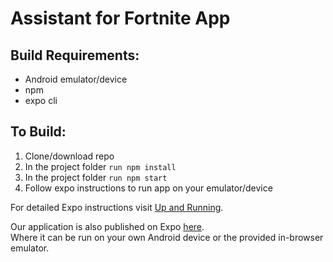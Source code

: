 # Assistant for Fortnite App


## Build Requirements:
- Android emulator/device
- npm
- expo cli

## To Build:

1. Clone/download repo
2. In the project folder `run npm install`
3. In the project folder `run npm start`
4. Follow expo instructions to run app on your emulator/device

For detailed Expo instructions visit [Up and Running](https://docs.expo.io/versions/latest/workflow/up-and-running/).

Our application is also published on Expo [here](https://expo.io/@bowenclow/fortniteAssistant).  
Where it can be run on your own Android device or the provided in-browser emulator.
